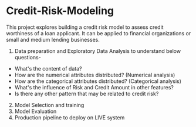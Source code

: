 # Credit-Risk-Modeling
This project explores building a credit risk model to assess credit worthiness of a loan applicant. It can be applied to financial organizations or small and medium lending businesses.

1. Data preparation and Exploratory Data Analysis to understand below questions-

- What's the content of data?
- How are the numerical attributes distributed? (Numerical analysis)
- How are the categorical attributes distributed? (Categorical analysis)
- What's the influence of Risk and Credit Amount in other features?
- Is there any other pattern that may be related to credit risk?

2. Model Selection and training
3. Model Evaluation
4. Production pipeline to deploy on LIVE system
